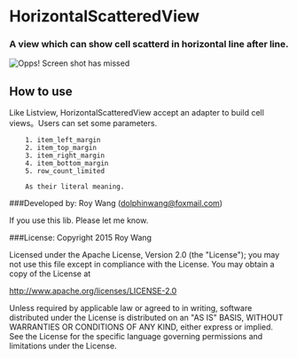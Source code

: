 HorizontalScatteredView
============
### A view which can show cell scatterd in horizontal line after line.

![Opps! Screen shot has missed](https://github.com/dolphinwang/HorizontalScatteredView/raw/master/Screenshot.png)

How to use
--------------------------------------------------
Like Listview, HorizontalScatteredView accept an adapter to build cell views。Users can
set some parameters.
				
		1. item_left_margin
		2. item_top_margin
		3. item_right_margin
		4. item_bottom_margin
		5. row_count_limited
		
		As their literal meaning.
		
###Developed by:
Roy Wang (dolphinwang@foxmail.com)

If you use this lib. Please let me know.

###License:
Copyright 2015 Roy Wang

Licensed under the Apache License, Version 2.0 (the "License"); you may not use this file except in compliance with the License. You may obtain a copy of the License at

http://www.apache.org/licenses/LICENSE-2.0

Unless required by applicable law or agreed to in writing, software distributed under the License is distributed on an "AS IS" BASIS, WITHOUT WARRANTIES OR CONDITIONS OF ANY KIND, either express or implied. See the License for the specific language governing permissions and limitations under the License.